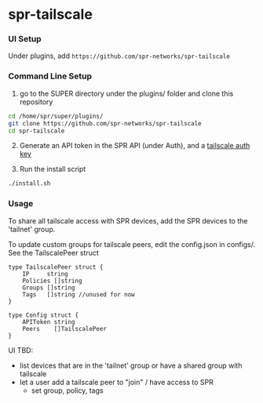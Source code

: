# spr-tailscale

### UI Setup

Under plugins, add `https://github.com/spr-networks/spr-tailscale`

### Command Line Setup

1. go to the SUPER directory under the plugins/ folder and clone this repository

```bash
cd /home/spr/super/plugins/
git clone https://github.com/spr-networks/spr-tailscale
cd spr-tailscale
```

2. Generate an API token in the SPR API (under Auth), and a [tailscale auth key](https://login.tailscale.com/admin/settings/keys)

3. Run the install script
```bash
./install.sh
```

### Usage

To share all tailscale access with SPR devices, add the SPR devices to the 'tailnet' group.


To update custom groups for tailscale peers, edit the config.json in configs/.
See the  TailscalePeer struct

```
type TailscalePeer struct {
	IP     string
	Policies []string
	Groups []string
	Tags   []string //unused for now
}

type Config struct {
	APIToken string
	Peers    []TailscalePeer
}
```


UI TBD:

- list devices that are in the 'tailnet' group or have a shared group with tailscale
- let a user add a tailscale peer to "join" / have access to SPR
	- set group, policy, tags
